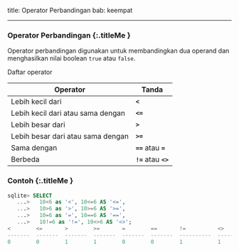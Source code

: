 title: Operator Perbandingan
bab: keempat

---


### <i class="fa fa-info-circle"></i> Operator Perbandingan {:.titleMe }

Operator perbandingan digunakan untuk membandingkan dua operand dan menghasilkan nilai boolean `true` atau `false`.

Daftar operator

Operator|Tanda
--------|-----
Lebih kecil dari|__`<`__
Lebih kecil dari atau sama dengan|__`<=`__
Lebih besar dari|__`>`__
Lebih besar dari atau sama dengan|__`>=`__
Sama dengan|__`==`__ atau __`=`__
Berbeda|__`!=`__ atau __`<>`__


### <i class="fa fa-code"></i> Contoh {:.titleMe }


```sql
sqlite> SELECT
   ...>   10<6 as '<', 10<=6 AS '<=',
   ...>   10>6 as '>', 10>=6 AS '>=',
   ...>   10=6 as '=', 10==6 AS '==',
   ...>   10!=6 as '!=', 10<>6 AS '<>';
<        <=       >        >=       =        ==       !=          <>
-------  -------  -------  -------  -------  -------  ----------  -------
0        0        1        1        0        0        1           1
```

